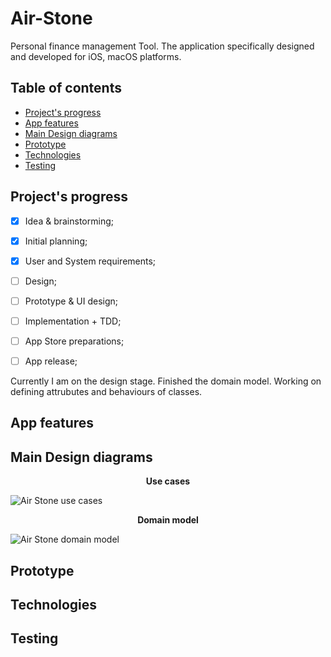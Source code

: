# Air-Stone
Personal finance management Tool. The application specifically designed and developed for iOS, macOS platforms.

## Table of contents
- [Project's progress](#project-progress)
- [App features](#app-features)
- [Main Design diagrams](#main-design-diagrams)
- [Prototype](#prototype)
- [Technologies](#techstack)
- [Testing](#testing)

<h2 id="project-progress"> Project's progress </h2>

- [x] Idea & brainstorming;
- [x] Initial planning;
- [x] User and System requirements;
- [ ] Design;
- [ ] Prototype & UI design;
- [ ] Implementation + TDD;
- [ ] App Store preparations;
- [ ] App release;


Currently I am on the design stage. Finished the domain model. Working on defining attrubutes and behaviours of classes.  

<h2 id="app-features"> App features </h2>
<h2 id="main-design-diagrams"> Main Design diagrams </h2>

<p align="center"> <b>Use cases</b> </p>

![Air Stone use cases](https://user-images.githubusercontent.com/55618255/150659894-27e92054-d23e-473f-ba3e-4a1c05ec52f1.jpg)

<p align="center"> <b>Domain model</b> </p>

![Air Stone domain model](https://user-images.githubusercontent.com/55618255/150659884-170083a1-585c-48a3-81be-1139867fc933.jpg)

<h2 id="prototype"> Prototype </h2>
<h2 id="techstack"> Technologies </h2>
<h2 id="testing"> Testing </h2>
